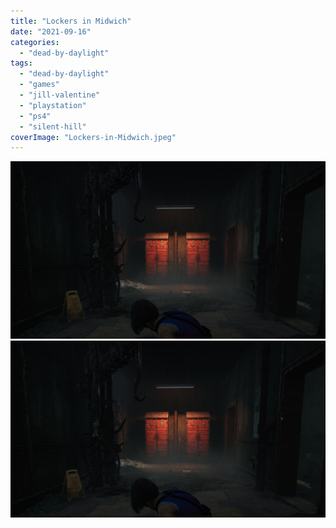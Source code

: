 ```yaml
---
title: "Lockers in Midwich"
date: "2021-09-16"
categories: 
  - "dead-by-daylight"
tags: 
  - "dead-by-daylight"
  - "games"
  - "jill-valentine"
  - "playstation"
  - "ps4"
  - "silent-hill"
coverImage: "Lockers-in-Midwich.jpeg"
---
```


[![](images/Lockers-in-Midwich.jpeg)](images/Lockers-in-Midwich.jpeg)
[![](images/Lockers-in-Midwich.jpeg)](images/Lockers-in-Midwich.jpeg)
